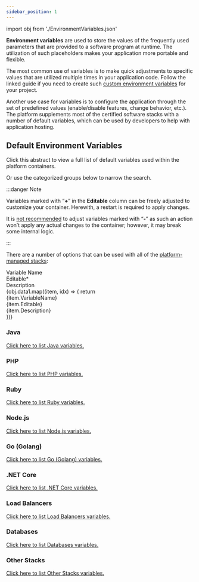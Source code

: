```yaml
---
sidebar_position: 1
---
```


import obj from './EnvironmentVariables.json'

**Environment variables** are used to store the values of the frequently used parameters that are provided to a software program at runtime. The utilization of such placeholders makes your application more portable and flexible.

The most common use of variables is to make quick adjustments to specific values that are utilized multiple times in your application code. Follow the linked guide if you need to create such [custom environment variables](/docs/EnvironmentManagement/EnvironmentVariables/Custom%20Environment%20Variables) for your project.

Another use case for variables is to configure the application through the set of predefined values (enable/disable features, change behavior, etc.). The platform supplements most of the certified software stacks with a number of default variables, which can be used by developers to help with application hosting.

## Default Environment Variables

<!-- <u> -->

Click this abstract to view a full list of default variables used within the platform containers.

<!-- </u> -->

Or use the categorized groups below to narrow the search.

:::danger Note

Variables marked with “**+**” in the **Editable** column can be freely adjusted to customize your container. Herewith, a restart is required to apply changes.

It is <u>not recommended</u> to adjust variables marked with “**-**” as such an action won’t apply any actual
changes to the container; however, it may break some internal logic.

:::

There are a number of options that can be used with all of the [platform-managed stacks](/docs/QuickStart/Software%20Stack%20Versions):

<div style={{
        width: '100%',
        margin: '0 0 5rem 0',
        borderRadius: '7px',
        overflow: 'hidden',
    }} >
    <div>
        <div style={{
            width: '100%',
            height: 'auto',
            border: '1px solid var(--ifm-toc-border-color)',
            display: 'grid', 
            fontWeight: '500',
            color: 'var(--table-color-primary)',
            background: 'var(--table-bg-primary-t2)', 
            gridTemplateColumns: '1fr 0.8fr 2fr',
            overflow: 'hidden',
        }}>
            <div style={{
                display: 'flex', 
                alignItems: 'center', 
                justifyContent: 'center',
                padding: '20px',
                wordBreak: 'break-all',
                borderRight: '1px solid var(--ifm-toc-border-color)',
            }}>
                Variable Name
            </div>
            <div style={{
                display: 'flex', 
                alignItems: 'center', 
                justifyContent: 'center',
                padding: '20px',
                borderRight: '1px solid var(--ifm-toc-border-color)',
                wordBreak: 'break-all'
            }}>
               Editable*	
            </div>
            <div style={{
                display: 'flex', 
                alignItems: 'center', 
                justifyContent: 'center',
                padding: '20px',
                borderRight: '1px solid var(--ifm-toc-border-color)',
                wordBreak: 'break-all'
            }}>
                Description
            </div> 
        </div>
        {obj.data1.map((item, idx) => {
          return <div key={idx} style={{
            width: '100%',
            height: 'auto',
            border: '1px solid var(--ifm-toc-border-color)',
            display: 'grid', 
            gridTemplateColumns: '1fr 0.8fr 2fr',
            fontWeight: '400',
        }}>
            <div style={{
                padding: '20px',
                borderRight: '1px solid var(--ifm-toc-border-color)',
                background: 'var(--table-bg-primary-t1)',
                display: 'flex', 
                alignItems: 'center', 
                justifyContent: 'flex-start',
                wordBreak: 'break-all',
                padding: '20px',
            }}>
                {item.VariableName}
            </div>
            <div style={{
                padding: '20px',
                wordBreak: 'break-all',
                display: 'flex',
                alignItems: 'center',
                justifyContent: 'center'
            }}>
                {item.Editable}
            </div>
            <div style={{
                wordBreak: 'break-all',
                 padding: '20px',
            }}>
                {item.Description}
            </div>
        </div> 
        })}
    </div> 
</div>

### Java

<u>Click here to list Java variables.</u>

### PHP

<u>Click here to list PHP variables.</u>

### Ruby

<u>Click here to list Ruby variables.</u>

### Node.js

<u>Click here to list Node.js variables.</u>

### Go (Golang)

<u>Click here to list Go (Golang) variables.</u>

### .NET Core

<u>Click here to list .NET Core variables.</u>

### Load Balancers

<u>Click here to list Load Balancers variables.</u>

### Databases

<u>Click here to list Databases variables.</u>

### Other Stacks

<u>Click here to list Other Stacks variables.</u>
